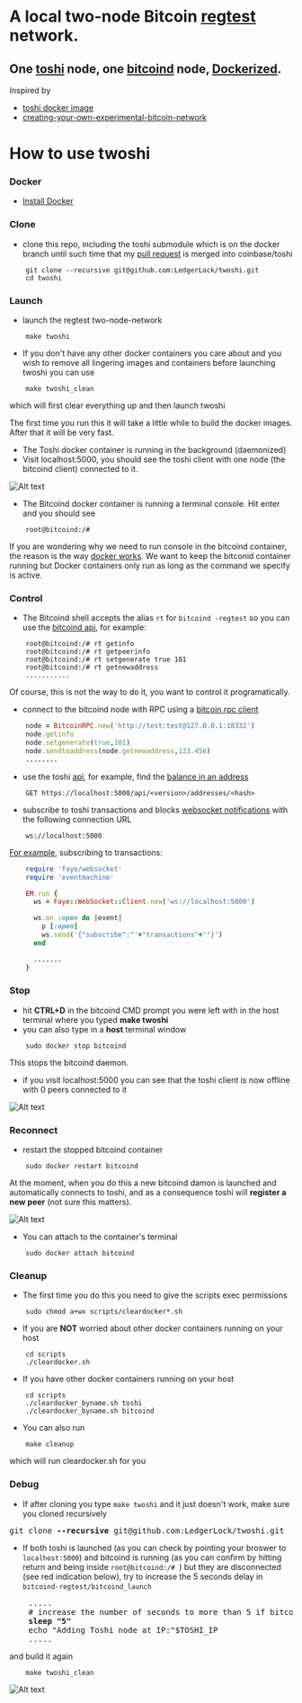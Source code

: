 # A local two-node Bitcoin [regtest](https://bitcoin.org/en/developer-examples#regtest-mode) network. 
## One [toshi](https://toshi.io) node, one [bitcoind](https://en.bitcoin.it/wiki/Bitcoind) node, [Dockerized](https://www.docker.com/).

Inspired by
- [toshi docker image](http://www.soroushjp.com/2014/10/15/deploying-your-own-toshi-api-bitcoin-node-using-coreos-docker-aws/)
- [creating-your-own-experimental-bitcoin-network](http://geraldkaszuba.com/creating-your-own-experimental-bitcoin-network/)

# How to use twoshi
### Docker
- [Install Docker](https://docs.docker.com/installation/)

### Clone
- clone this repo, including the toshi submodule which is on the docker branch until such time that my [pull request](https://github.com/coinbase/toshi/pull/131) is merged into coinbase/toshi
```Batchfile
	git clone --recursive git@github.com:LedgerLock/twoshi.git
	cd twoshi
```
### Launch 
- launch the regtest two-node-network
```Batchfile
	make twoshi
```
- If you don't have any other docker containers you care about and you wish to remove all lingering images and containers before launching twoshi you can use
```Batchfile
	make twoshi_clean
```
which will first clear everything up and then launch twoshi

The first time you run this it will take a little while to build the docker images. After that it will be very fast.

- The Toshi docker container is running in the background (daemonized)
- Visit localhost:5000, you should see the toshi client with one node (the bitcoind client) connected to it.

![Alt text](/images/toshionlaunch.png?raw=true "Toshi cotainer hooked up to bitcoind on startup, with 101 blocks mined")

- The Bitcoind docker container is running a terminal console. Hit enter and you should see
```Batchfile
	root@bitcoind:/#
```
If you are wondering why we need to run console in the bitcoind container, the reason is the way [docker works](https://docs.docker.com/userguide/dockerizing/). We want to keep the bitconid container running but Docker containers only run as long as the command we specify is active.

### Control
- The Bitcoind shell accepts the alias `rt` for `bitcoind -regtest` so you can use the [bitcoind api](https://bitcoin.org/en/developer-reference#bitcoin-core-apis), for example:
```Batchfile
	root@bitcoind:/# rt getinfo
	root@bitcoind:/# rt getpeerinfo
	root@bitcoind:/# rt setgenerate true 101
	root@bitcoind:/# rt getnewaddress
	...........
```
Of course, this is not the way to do it, you want to control it programatically.

- connect to the bitcoind node with RPC using a [bitcoin rpc client](https://en.bitcoin.it/wiki/API_reference_(JSON-RPC)#Ruby)
```Ruby
	node = BitcoinRPC.new('http://test:test@127.0.0.1:18332')
	node.getinfo
	node.setgenerate(true,101)
	node.sendtoaddress(node.getnewaddress,123.456)
	........
```
- use the toshi [api](https://toshi.io/docs/), for example, find the [balance in an address](https://toshi.io/docs/#get-address-balance)
```Batchfile
	GET https://localhost:5000/api/<version>/addresses/<hash>
```
- subscribe to toshi transactions and blocks [websocket notifications](https://toshi.io/docs/#websockets) with the following connection URL
```Batchfile
	ws://localhost:5000
```
[For example](https://github.com/faye/faye-websocket-ruby), subscribing to transactions:
```Ruby
	require 'faye/websocket'
	require 'eventmachine'

	EM.run {
	  ws = Faye::WebSocket::Client.new('ws://localhost:5000')

	  ws.on :open do |event|
	    p [:open]
	    ws.send('{"subscribe":"'+"transactions"+'"}')
	  end

	  .......
	}
```

### Stop
- hit **CTRL+D** in the bitcoind CMD prompt you were left with in the host terminal where you typed **make twoshi**
- you can also type in a **host** terminal window
```Batchfile
	sudo docker stop bitcoind
```
This stops the bitcoind daemon.
- if you visit localhost:5000 you can see that the toshi client is now offline with 0 peers connected to it

![Alt text](/images/toshioffline.png?raw=true "Toshi cotainer offline")

### Reconnect

- restart the stopped bitcoind container
```Batchfile
	sudo docker restart bitcoind	
```
At the moment, when you do this a new bitcoind damon is launched and automatically connects to toshi, and as a consequence toshi will **register a new peer** (not sure this matters).

![Alt text](/images/toshibackonline.png?raw=true "Toshi cotainer back online, connected to the restarted bitcoind container counted as a new peer")

- You can attach to the container's terminal
```Batchfile
	sudo docker attach bitcoind
```

### Cleanup
- The first time you do this you need to give the scripts exec permissions
```Batchfile
	sudo chmod a+wx scripts/cleardocker*.sh
```
- If you are **NOT** worried about other docker containers running on your host 
```Batchfile
	cd scripts
	./cleardocker.sh
```
- If you have other docker containers running on your host 
```Batchfile
	cd scripts
	./cleardocker_byname.sh toshi
	./cleardocker_byname.sh bitcoind
```

- You can also run
```Batchfile
	make cleanup
```
which will run cleardocker.sh for you

### Debug
- If after cloning you type `make twoshi` and it just doesn't work, make sure you cloned recursively
<pre>
git clone <b>--recursive</b> git@github.com:LedgerLock/twoshi.git
</pre>
- If both toshi is launched (as you can check by pointing your broswer to `localhost:5000`) and bitcoind is running (as you can confirm by hitting return and being inside `root@bitcoind:/# `) but they are disconnected (see red indication below), try to increase the 5 seconds delay in `bitcoind-regtest/bitcoind_launch`
<pre>
	.....
	# increase the number of seconds to more than 5 if bitcoind didn't manage to connect to toshi
	<b>sleep "5"</b>
	echo "Adding Toshi node at IP:"$TOSHI_IP
	.....
</pre>
and build it again
```Batchfile
	make twoshi_clean
```

![Alt text](/images/offline.png?raw=true "Toshi cotainer is disconnected from bitcoind")